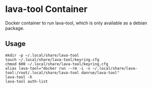 lava-tool Container
===================

Docker container to run lava-tool, which is only available as a debian package.

Usage
-----

    mkdir -p ~/.local/share/lava-tool
    touch ~/.local/share/lava-tool/keyring.cfg
    chmod 600 ~/.local/share/lava-tool/keyring.cfg
    alias lava-tool="docker run --rm -i -v ~/.local/share/lava-tool:/root/.local/share/lava-tool danrue/lava-tool"
    lava-tool -h
    lava-tool auth-list

